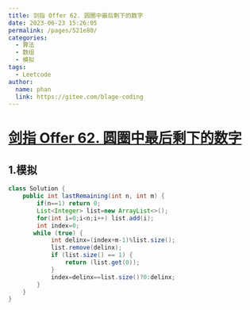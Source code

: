 ```yaml
---
title: 剑指 Offer 62. 圆圈中最后剩下的数字
date: 2023-06-23 15:26:05
permalink: /pages/521e80/
categories:
  - 算法
  - 数组
  - 模拟
tags:
  - Leetcode
author: 
  name: phan
  link: https://gitee.com/blage-coding
---
```

# [剑指 Offer 62. 圆圈中最后剩下的数字](https://leetcode.cn/problems/yuan-quan-zhong-zui-hou-sheng-xia-de-shu-zi-lcof/)

## 1.模拟

```java
class Solution {
    public int lastRemaining(int n, int m) {
        if(n==1) return 0;
        List<Integer> list=new ArrayList<>();
        for(int i=0;i<n;i++) list.add(i);
        int index=0;
       while (true) {
            int delinx=(index+m-1)%list.size();
            list.remove(delinx);
            if (list.size() == 1) {
                return (list.get(0));
            }
            index=delinx==list.size()?0:delinx;
        }
    }
}
```

